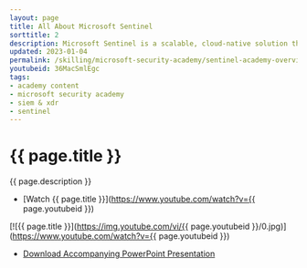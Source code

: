 ```yaml
---
layout: page
title: All About Microsoft Sentinel
sorttitle: 2
description: Microsoft Sentinel is a scalable, cloud-native solution that provides Security Information and Event Management (SIEM) and Security Orchestration, Automation, and Response (SOAR). Acquire knowledge about Microsoft Sentinel's core capabilities, data ingestion methods, Azure Monitor Agent (AMA), Sentinel for MSSP, along with a thorough demo into Sentinel's trademark features. Lastly, cover Sentinel's User and Entity Behavior Analytics.
updated: 2023-01-04
permalink: /skilling/microsoft-security-academy/sentinel-academy-overview
youtubeid: 36MacSmlEgc
tags: 
- academy content
- microsoft security academy
- siem & xdr
- sentinel
---
```


# {{ page.title }}

{{ page.description }}

* [Watch {{ page.title }}](https://www.youtube.com/watch?v={{ page.youtubeid }})

[![{{ page.title }}](https://img.youtube.com/vi/{{ page.youtubeid }}/0.jpg)](https://www.youtube.com/watch?v={{ page.youtubeid }})

* [Download Accompanying PowerPoint Presentation](https://1drv.ms/u/s!Fl_kL1U59rx8cEp4TnRyOGYxUm9zJAw?e=rRihTM)
